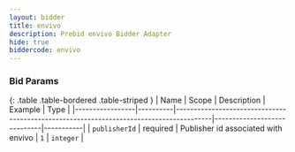 ```yaml
---
layout: bidder
title: envivo
description: Prebid envivo Bidder Adapter
hide: true
biddercode: envivo
---
```



### Bid Params

{: .table .table-bordered .table-striped }
| Name            | Scope    | Description                                                                            | Example                     | Type      |
|-----------------|----------|----------------------------------------------------------------------------------------|-----------------------------|-----------|
| `publisherId`   | required | Publisher id associated with envivo                                                    | `1`                         | `integer` |
